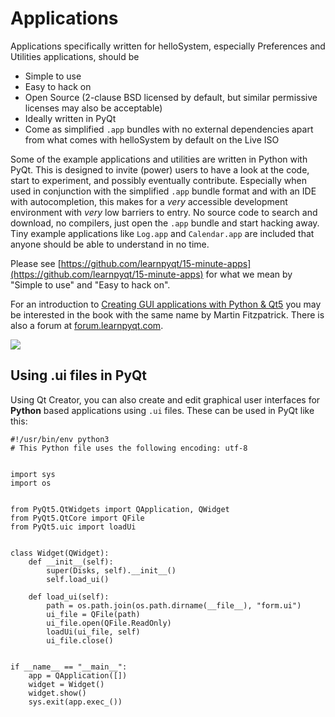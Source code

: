 # Applications

Applications specifically written for helloSystem, especially Preferences and Utilities applications, should be
* Simple to use
* Easy to hack on
* Open Source (2-clause BSD licensed by default, but similar permissive licenses may also be acceptable)
* Ideally written in PyQt
* Come as simplified `.app` bundles with no external dependencies apart from what comes with helloSystem by default on the Live ISO

Some of the example applications and utilities are written in Python with PyQt. This is designed to invite (power) users to have a look at the code, start to experiment, and possibly eventually contribute. Especially when used in conjunction with the simplified `.app` bundle format and with an IDE with autocompletion, this makes for a _very_ accessible development environment with _very_ low barriers to entry. No source code to search and download, no compilers, just open the `.app` bundle and start hacking away. Tiny example applications like `Log.app` and `Calendar.app` are included that anyone should be able to understand in no time.

Please see [https://github.com/learnpyqt/15-minute-apps](https://github.com/learnpyqt/15-minute-apps) for what we mean by "Simple to use" and "Easy to hack on".

For an introduction to [Creating GUI applications with Python & Qt5](https://www.learnpyqt.com/pyqt5-book/) you may be interested in the book with the same name by Martin Fitzpatrick. There is also a forum at [forum.learnpyqt.com](https://forum.learnpyqt.com/).

[![](https://hellosystem.github.io/docs/_static/book-pyqt5.png)](https://www.learnpyqt.com/pyqt5-book/)

## Using .ui files in PyQt

Using Qt Creator, you can also create and edit graphical user interfaces for __Python__ based applications using `.ui` files. These can be used in PyQt like this:

```
#!/usr/bin/env python3
# This Python file uses the following encoding: utf-8


import sys
import os


from PyQt5.QtWidgets import QApplication, QWidget
from PyQt5.QtCore import QFile
from PyQt5.uic import loadUi


class Widget(QWidget):
    def __init__(self):
        super(Disks, self).__init__()
        self.load_ui()

    def load_ui(self):
        path = os.path.join(os.path.dirname(__file__), "form.ui")
        ui_file = QFile(path)
        ui_file.open(QFile.ReadOnly)
        loadUi(ui_file, self)
        ui_file.close()


if __name__ == "__main__":
    app = QApplication([])
    widget = Widget()
    widget.show()
    sys.exit(app.exec_())
```
